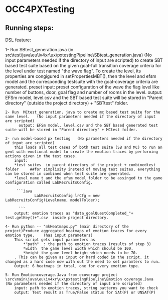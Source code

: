 # OCC4PXTesting 

## Running steps:

DSL feature:

   1- Run SBtest_generation.java (in src\test\java\eu\iv4xr\ux\pxtestingPipeline\SBtest_generation.java)  (No input parameters needed if the directory of input are scripted)
	to create SBT based test suite based on the given goal-full transition coverage criteria for the level under test named "the wave flag".
		To create the level, its properties are congigured in setPropertiesMBT(), then the level and efsm model and the corresponding testsuite with the goal-coverage criteria  are generated.
			preset input: preset configuration of the wave the flag level like number of buttons, door, goal flag and number of rooms in the level.
			output: EFSm model, level.csv and the SBT based test suite will be stored in "Parent directory" (outside the project directory)  +  "SBTtest" folder.
			  
	2- Run  MCtest_generation. java to create mc based test suite for the same level.   (No input parameters needed if the directory of input are scripted)
	      output: EFSm model, level.csv and the SBT based generated test suite will be stored in "Parent directory" + MCtest folder.
		  
	3- run model-based px testing   (No parameters needed if the directory of input are scripted)
		this loads all test cases of both test suite (SB and MC) to run an gent with emotional model to create the emotion traces by performing actions given in the test cases.
		input: 
		*test suites  in parent directory of the project + combinedtest folder     ##for simplisity instead of moving test suites, everything can be stored in combined when test suite are generated.
		*level name t and the efsm model folder to be assinged to the game configuration called LabRecruitsConfig.
		
		 ```Java
		         LabRecruitsConfig lrCfg = new LabRecruitsConfig(Levelname, modelFolder);

		  ```
		output: emotion traces as "data_goalQuestCompleted_"+ test.getKey()+".csv  inside project directory.
		
	4- Run python -- "mkHeatmaps.py" (main directory of the project)Produce aggregated heatmaps of emotion traces for every emotion type.    (has input parameters)
		This script gets input parameters as 
			*"path"  : the path to emotion traces (results of step 3)
			*width  the game level width which should be 100.
			*height the game level height which needs to be 70.
		. This can be given as input or hard coded in the script. it changed as a hard code now with out the need to set paramters to run.
		Output: 6 heatmaps in total, one for every emotion type.
		
	5- Run Emotioncoverage.Java from ecoverage project \src\main\java\eu\iv4xr\ux\pxtestingPipeline\Emotion coverage.Java  (No parameters needed if the directory of input are scripted)
		input: path to emotion traces, string patterns you want to check    
		output: Test result as True/False status for SAt(P) or UNSAT(P)
		
		